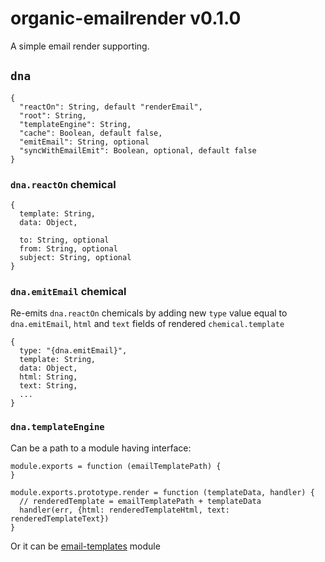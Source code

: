 # organic-emailrender v0.1.0

A simple email render supporting.

## `dna`

    {
      "reactOn": String, default "renderEmail",
      "root": String,
      "templateEngine": String,
      "cache": Boolean, default false,
      "emitEmail": String, optional
      "syncWithEmailEmit": Boolean, optional, default false
    }

### `dna.reactOn` chemical

    {
      template: String,
      data: Object,

      to: String, optional
      from: String, optional
      subject: String, optional
    }

### `dna.emitEmail` chemical

Re-emits `dna.reactOn` chemicals by adding new `type` value equal to `dna.emitEmail`, `html` and `text` fields of rendered `chemical.template`

    {
      type: "{dna.emitEmail}",
      template: String,
      data: Object,
      html: String,
      text: String,
      ...
    }

### `dna.templateEngine`

Can be a path to a module having interface:

    module.exports = function (emailTemplatePath) {
    }

    module.exports.prototype.render = function (templateData, handler) {
      // renderedTemplate = emailTemplatePath + templateData
      handler(err, {html: renderedTemplateHtml, text: renderedTemplateText})
    }

Or it can be [email-templates](https://github.com/niftylettuce/node-email-templates) module
